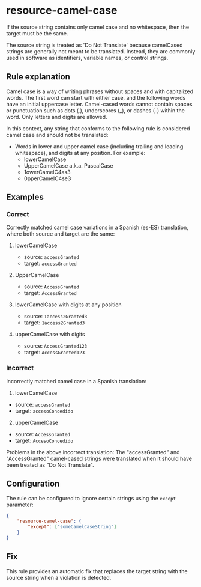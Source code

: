 # resource-camel-case

If the source string contains only camel case and no whitespace, then the target must be the same.

The source string is treated as 'Do Not Translate' because camelCased strings are generally not meant to be translated.
Instead, they are commonly used in software as identifiers, variable names, or control strings.

## Rule explanation

Camel case is a way of writing phrases without spaces and with capitalized words.
The first word can start with either case, and the following words have an initial uppercase letter.
Camel-cased words cannot contain spaces or punctuation such as dots (.), underscores (_), or dashes (-) within the word.
Only letters and digits are allowed.

In this context, any string that conforms to the following rule is considered camel case and should not be translated:
* Words in lower and upper camel case (including trailing and leading whitespace), and digits at any position. For example:
    * lowerCamelCase
    * UpperCamelCase a.k.a. PascalCase
    * 1owerCamelC4as3
    * 0pperCamelC4se3

    
## Examples

### Correct

Correctly matched camel case variations in a Spanish (es-ES) translation, where both source and target are the same:

1. lowerCamelCase
    - source: `accessGranted`
    - target: `accessGranted`

2. UpperCamelCase
    - source: `AccessGranted`
    - target: `AccessGranted`

3. lowerCamelCase with digits at any position
    - source: `1access2Granted3`
    - target: `1access2Granted3`
   
4. upperCamelCase with digits
    - source: `AccessGranted123`
    - target: `AccessGranted123`

### Incorrect

Incorrectly matched camel case in a Spanish translation:

1. lowerCamelCase
- source: `accessGranted`
- target: `accesoConcedido`

2. upperCamelCase
- source: `AccessGranted`
- target: `AccesoConcedido`


Problems in the above incorrect translation:
The "accessGranted" and "AccessGranted" camel-cased strings were translated when it should have been treated as "Do Not Translate".

## Configuration

The rule can be configured to ignore certain strings using the `except` parameter:

```json
{
    "resource-camel-case": {
        "except": ["someCamelCaseString"]
    }
}
```

## Fix

This rule provides an automatic fix that replaces the target string with the source string when a violation is detected. 